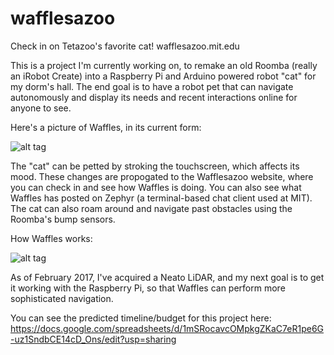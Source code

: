 # wafflesazoo
Check in on Tetazoo's favorite cat! wafflesazoo.mit.edu


This is a project I'm currently working on, to remake an old Roomba (really an iRobot Create) into a Raspberry Pi and Arduino powered robot "cat" for my dorm's hall. The end goal is to have a robot pet that can navigate autonomously and display its needs and recent interactions online for anyone to see. 

Here's a picture of Waffles, in its current form: 

![alt tag](http://i46.photobucket.com/albums/f122/JasperTechPhotos/Screen%20Shot%202018-02-18%20at%209.43.52%20PM_zpsx5ofcq4f.png "")


The "cat" can be petted by stroking the touchscreen, which affects its mood. These changes are propogated to the Wafflesazoo website, where you can check in and see how Waffles is doing. You can also see what Waffles has posted on Zephyr (a terminal-based chat client used at MIT). The cat can also roam around and navigate past obstacles using the Roomba's bump sensors. 


How Waffles works: 


![alt tag](http://i46.photobucket.com/albums/f122/JasperTechPhotos/Screen%20Shot%202018-02-18%20at%209.36.29%20PM_zps36tipeob.png "")



As of February 2017, I've acquired a Neato LiDAR, and my next goal is to get it working with the Raspberry Pi, so that Waffles can perform more sophisticated navigation. 



You can see the predicted timeline/budget for this project here: https://docs.google.com/spreadsheets/d/1mSRocavcOMpkgZKaC7eR1pe6G-uz1SndbCE14cD_Ons/edit?usp=sharing

